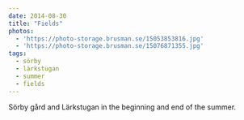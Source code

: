 ```yaml
---
date: 2014-08-30
title: "Fields"
photos:
  - 'https://photo-storage.brusman.se/15053853816.jpg'
  - 'https://photo-storage.brusman.se/15076871355.jpg'
tags:
  - sörby
  - lärkstugan
  - summer
  - fields
---
```


Sörby gård and Lärkstugan in the beginning and end of the summer.
